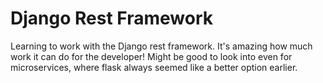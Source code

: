# Django Rest Framework

Learning to work with the Django rest framework. It's amazing how much work it can do for the developer! Might be good to look into even for microservices, where flask always seemed like a better option earlier.
